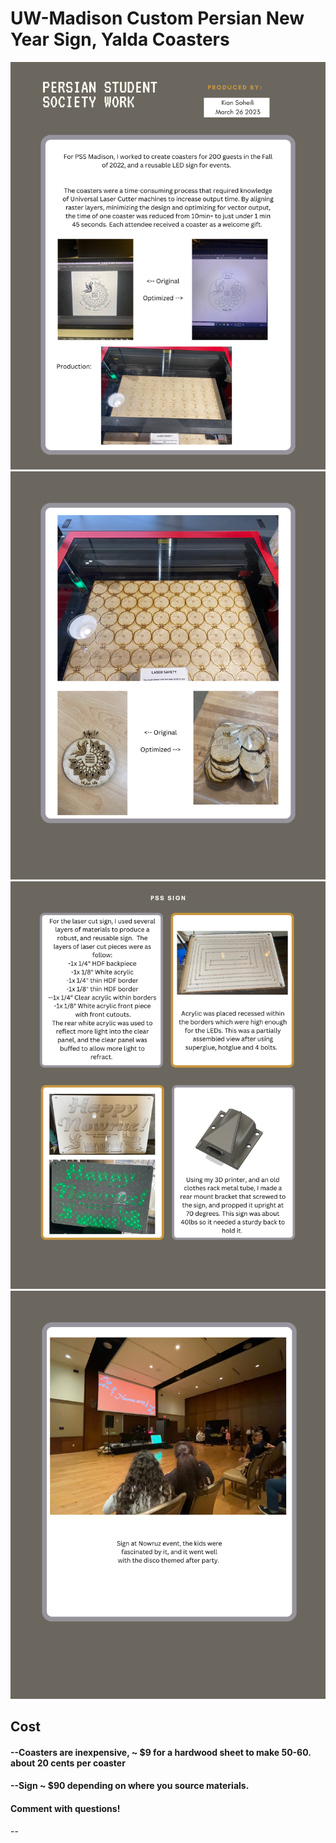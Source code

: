 
# UW-Madison Custom Persian New Year Sign, Yalda Coasters


![alt text](https://raw.githubusercontent.com/ksoheili/PSSLEDSign/main/1.png)
![alt text](https://raw.githubusercontent.com/ksoheili/PSSLEDSign/main/2.png)
![alt text](https://raw.githubusercontent.com/ksoheili/PSSLEDSign/main/3.png)
![alt text](https://raw.githubusercontent.com/ksoheili/PSSLEDSign/main/4.png)


## Cost
#### --Coasters are inexpensive, ~ $9 for a hardwood sheet to make 50-60. about 20 cents per coaster
#### --Sign ~ $90 depending on where you source materials. 
#### Comment with questions!
--

